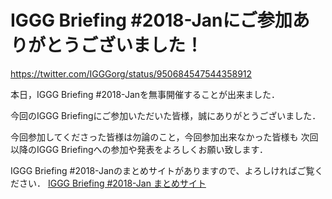 # IGGG Briefing #2018-Janにご参加ありがとうございました！

https://twitter.com/IGGGorg/status/950684547544358912

本日，IGGG Briefing #2018-Janを無事開催することが出来ました．

今回のIGGG Briefingにご参加いただいた皆様，誠にありがとうございました．

今回参加してくださった皆様は勿論のこと，今回参加出来なかった皆様も
次回以降のIGGG Briefingへの参加や発表をよろしくお願い致します．

IGGG Briefing #2018-Janのまとめサイトがありますので、よろしければご覧ください．
[IGGG Briefing #2018-Jan まとめサイト](https://www.iggg.org/wiki/?IGGG%20Briefing%20%EF%BC%832018-Jan)